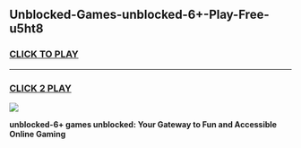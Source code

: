 
## Unblocked-Games-unblocked-6+-Play-Free-u5ht8
<h3>
<a href="https://premium76.site?title=unblocked-6+&ref=20M">CLICK TO PLAY</a></h3>
<hr>

<h3>
<a href="https://premium76.site?title=unblocked-6+&ref=20M">CLICK 2 PLAY</a>
  
</h3>

<a href="https://premium76.site?title=unblocked-6+&ref=19M"><img src="https://clearcache.store/games.png"></a>


**unblocked-6+ games unblocked: Your Gateway to Fun and Accessible Online Gaming**
